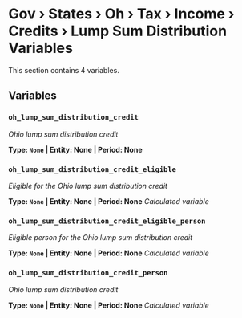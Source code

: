 # Gov › States › Oh › Tax › Income › Credits › Lump Sum Distribution Variables

This section contains 4 variables.

## Variables

### `oh_lump_sum_distribution_credit`
*Ohio lump sum distribution credit*

**Type: `None` | Entity: None | Period: None**

### `oh_lump_sum_distribution_credit_eligible`
*Eligible for the Ohio lump sum distribution credit*

**Type: `None` | Entity: None | Period: None**
*Calculated variable*

### `oh_lump_sum_distribution_credit_eligible_person`
*Eligible person for the Ohio lump sum distribution credit*

**Type: `None` | Entity: None | Period: None**
*Calculated variable*

### `oh_lump_sum_distribution_credit_person`
*Ohio lump sum distribution credit*

**Type: `None` | Entity: None | Period: None**
*Calculated variable*

